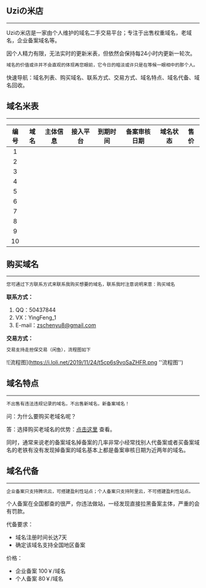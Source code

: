 ## Uziの米店
***
Uziの米店是一家由个人维护的域名二手交易平台；专注于出售权重域名，老域名，企业备案域名等。

因个人精力有限，无法实时的更新米表，但依然会保持每24小时内更新一轮次。
```markdown
域名的价值或许并不会直观的体现再您眼前，它今日的暗淡或许只是在等候一眼相中的那个人。
```
快速导航：域名列表、购买域名、联系方式、交易方式、域名特点、域名代备、域名回收。

## 域名米表
***
编号|域名|主体信息|接入平台|到期时间|备案审核日期|域名状态|售价
|:--:|:--:|:--:|:--:|:--:|:--:|:--:|:--:|
1 | | | | | | | |
2 | | | | | | | |
3 | | | | | | | |
4 | | | | | | | |
5 | | | | | | | |
6 | | | | | | | |
7 | | | | | | | |
8 | | | | | | | |
9 | | | | | | | |
10 | | | | | | | |


## 购买域名
***
```markdown
您可通过下方联系方式来联系我购买想要的域名，联系我时注意说明来意：购买域名
```
**联系方式：**

1. QQ：50437844
2. VX：YingFeng_1
3. E-mail：zschenyu8@gmail.com

**交易方式：**
```markdown
交易支持走担保交易（闲鱼），流程图如下
```
![流程图](https://i.loli.net/2019/11/24/t5cp6s9voSaZHFR.png ''流程图'')

## 域名特点
***
```markdown
不出售有违法违规记录的域名，不出售新域名，新备案域名！
```
问：为什么要购买老域名呢？

答：选择购买老域名的优势：[点击这里](https://www.reg.cn/news/detail/1016) 查看。

同时，通常来说老的备案域名掉备案的几率非常小经常找别人代备案或者买备案域名的老铁有没有发现掉备案的域名基本上都是备案审核日期为近两年的域名。

## 域名代备
***
```markdown
企业备案只支持腾讯云，可搭建盈利性站点；个人备案只支持阿里云，不可搭建盈利性站点。
```
个人备案在全国都查的很严，你违法做站，一经发现直接拉黑备案主体，严重的会有罚款。

代备要求：

- 域名注册时间长达7天
- 确定该域名支持全国地区备案

价格：

- 企业备案 100￥/域名
- 个人备案 80￥/域名
